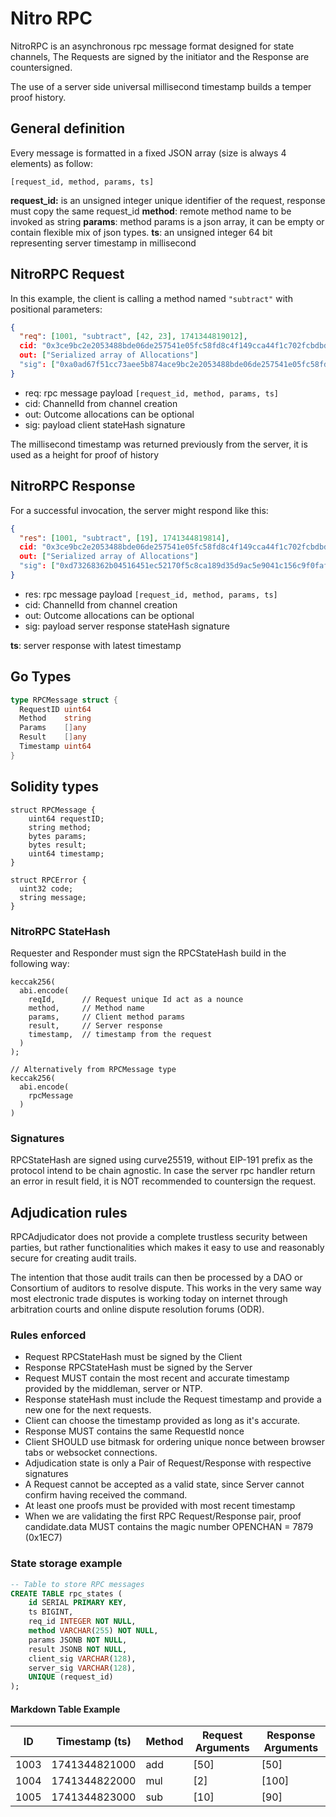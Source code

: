# Nitro RPC

NitroRPC is an asynchronous rpc message format designed for state channels,
The Requests are signed by the initiator and the Response are countersigned.

The use of a server side universal millisecond timestamp builds a temper proof history.

## General definition

Every message is formatted in a fixed JSON array (size is always 4 elements) as follow:

`[request_id, method, params, ts]`

**request_id:** is an unsigned integer unique identifier of the request, response must copy the same request_id
**method**: remote method name to be invoked as string
**params**: method params is a json array, it can be empty or contain flexible mix of json types.
**ts**: an unsigned integer 64 bit representing server timestamp in millisecond

## NitroRPC Request

In this example, the client is calling a method named `"subtract"` with positional parameters:

```json
{
  "req": [1001, "subtract", [42, 23], 1741344819012],
  cid: "0x3ce9bc2e2053488bde06de257541e05fc58fd8c4f149cca44f1c702fcbdbde0aa"
  out: ["Serialized array of Allocations"]
  "sig": ["0xa0ad67f51cc73aee5b874ace9bc2e2053488bde06de257541e05fc58fd8c4f149cca44f1c702fcbdbde0aa09bcd24456f465e5c3002c011a3bc0f317df7777d2"]
}
```

- req: rpc message payload `[request_id, method, params, ts]`
- cid: ChannelId from channel creation
- out: Outcome allocations can be optional
- sig: payload client stateHash signature

The millisecond timestamp was returned previously from the server, it is used as a height for proof of history

## NitroRPC Response

For a successful invocation, the server might respond like this:

```json
{
  "res": [1001, "subtract", [19], 1741344819814],
  cid: "0x3ce9bc2e2053488bde06de257541e05fc58fd8c4f149cca44f1c702fcbdbde0aa"
  out: ["Serialized array of Allocations"]
  "sig": ["0xd73268362b04516451ec52170f5c8ca189d35d9ac5e9041c156c9f0faf9aebd2891309e3b2b5d8788578ab3449c96f7aa81aefb25482b53f02bac42c65f806e5"]
}
```

- res: rpc message payload `[request_id, method, params, ts]`
- cid: ChannelId from channel creation
- out: Outcome allocations can be optional
- sig: payload server response stateHash signature

**ts**: server response with latest timestamp

## Go Types

```go
type RPCMessage struct {
  RequestID uint64
  Method    string
  Params    []any
  Result    []any
  Timestamp uint64
}
```

## Solidity types

```solidity
struct RPCMessage {
    uint64 requestID;
    string method;
    bytes params;
    bytes result;
    uint64 timestamp;
}

struct RPCError {
  uint32 code;
  string message;
}
```

### NitroRPC StateHash

Requester and Responder must sign the RPCStateHash build in the following way:

```solidity
keccak256(
  abi.encode(
    reqId,      // Request unique Id act as a nounce
    method,     // Method name
    params,     // Client method params
    result,     // Server response
    timestamp,  // timestamp from the request
  )
);

// Alternatively from RPCMessage type
keccak256(
  abi.encode(
    rpcMessage
  )
)
```

### Signatures

RPCStateHash are signed using curve25519, without EIP-191 prefix as the protocol intend to be chain agnostic.
In case the server rpc handler return an error in result field, it is NOT recommended to countersign the request.

## Adjudication rules

RPCAdjudicator does not provide a complete trustless security between parties,
but rather functionalities which makes it easy to use and reasonably secure for creating audit trails.

The intention that those audit trails can then be processed by a DAO or Consortium of auditors to resolve dispute. This works in the very same way most electronic trade disputes is working today on internet through arbitration courts and online dispute resolution forums (ODR).

### Rules enforced

- Request RPCStateHash must be signed by the Client
- Response RPCStateHash must be signed by the Server
- Request MUST contain the most recent and accurate timestamp provided by the middleman, server or NTP.
- Response stateHash must include the Request timestamp and provide a new one for the next requests.
- Client can choose the timestamp provided as long as it's accurate.
- Response MUST contains the same RequestId nonce
- Client SHOULD use bitmask for ordering unique nonce between browser tabs or websocket connections.
- Adjudication state is only a Pair of Request/Response with respective signatures
- A Request cannot be accepted as a valid state, since Server cannot confirm having received the command.
- At least one proofs must be provided with most recent timestamp
- When we are validating the first RPC Request/Response pair, proof candidate.data MUST contains the magic number OPENCHAN = 7879 (0x1EC7)

### State storage example

```sql
-- Table to store RPC messages
CREATE TABLE rpc_states (
    id SERIAL PRIMARY KEY,
    ts BIGINT,
    req_id INTEGER NOT NULL,
    method VARCHAR(255) NOT NULL,
    params JSONB NOT NULL,
    result JSONB NOT NULL,
    client_sig VARCHAR(128),
    server_sig VARCHAR(128),
    UNIQUE (request_id)
);
```

#### Markdown Table Example

| ID   | Timestamp (ts)     | Method         | Request Arguments                  | Response Arguments                |
|------|--------------------|----------------|------------------------------------|-----------------------------------|
| 1003 | 1741344821000      | add    | [50]              | [50]                      |
| 1004 | 1741344822000      | mul   | [2]                      | [100]                  |
| 1005 | 1741344823000      | sub | [10]                     | [90]        |

